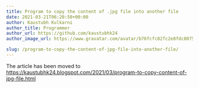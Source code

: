 ```yaml
---
title: Program to copy the content of .jpg file into another file
date: 2021-03-21T06:20:50+00:00
author: Kaustubh Kulkarni
author_title: Programmer
author_url: https://github.com/kaustubhk24
author_image_url: https://www.gravatar.com/avatar/b76fcfc82fc2e8fdc8075636f1735f61?s=200

slug: /program-to-copy-the-content-of-jpg-file-into-another-file/
---
```

The article has been moved to https://kaustubhk24.blogspot.com/2021/03/program-to-copy-content-of-jpg-file.html